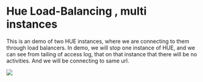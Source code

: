 Hue Load-Balancing , multi instances
======

This is an demo of two HUE instances, where we are connecting to them through load balancers.
In demo, we will stop one instance of HUE, and we can see from tailing of access log, that on that instance
that there will be no activities. And we will be connecting to same url.

![](https://github.com/Mladen-Trampic-SRB-1989/SEBC/tree/master/clients/HUE%20HA%20Load%20Balancing/Exercise-HUE-HA.gif)
